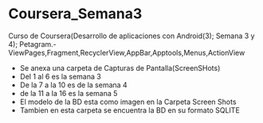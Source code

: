 # Coursera_Semana3
Curso de Coursera(Desarrollo de aplicaciones con Android(3); Semana 3 y 4); Petagram.-ViewPages,Fragment,RecyclerView,AppBar,Apptools,Menus,ActionView
- Se anexa una carpeta de Capturas de Pantalla(ScreenSHots) 
- Del 1 al 6 es la semana 3 
- De la 7 a la 10 es de la semana 4
- de la 11 a la 16 es la semana 5
- El modelo de la BD esta como imagen en la Carpeta Screen Shots
- Tambien en esta carpeta se encuentra la BD en su formato SQLITE
